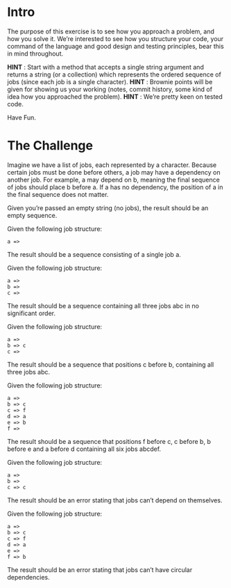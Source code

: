 # Intro

The purpose of this exercise is to see how you approach a problem, and how you solve it. We’re
interested to see how you structure your code, your command of the language and good design and
testing principles, bear this in mind throughout.

**HINT** : Start with a method that accepts a single string argument and returns a string (or a collection)
which represents the ordered sequence of jobs (since each job is a single character).
**HINT** : Brownie points will be given for showing us your working (notes, commit history, some kind of
idea how you approached the problem).
**HINT** : We’re pretty keen on tested code.

Have Fun.

# The Challenge

Imagine we have a list of jobs, each represented by a character. Because certain jobs must be done
before others, a job may have a dependency on another job. For example, a may depend on b, meaning
the final sequence of jobs should place b before a. If a has no dependency, the position of a in the final
sequence does not matter.

Given you’re passed an empty string (no jobs), the result should be an empty sequence.

Given the following job structure:
```
a =>
```
The result should be a sequence consisting of a single job a.

Given the following job structure:
```
a =>
b =>
c =>
```
The result should be a sequence containing all three jobs abc in no significant order.

Given the following job structure:
```
a =>
b => c
c =>
```
The result should be a sequence that positions c before b, containing all three jobs abc.

Given the following job structure:
```
a =>
b => c
c => f
d => a
e => b
f =>
```
The result should be a sequence that positions f before c, c before b, b before e and a before d
containing all six jobs abcdef.


Given the following job structure:
```
a =>
b =>
c => c
```
The result should be an error stating that jobs can’t depend on themselves.

Given the following job structure:
```
a =>
b => c
c => f
d => a
e =>
f => b
```
The result should be an error stating that jobs can’t have circular dependencies.


